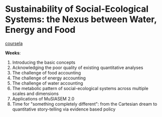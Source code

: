 # Sustainability of Social-Ecological Systems: the Nexus between Water, Energy and Food
[coursela](https://www.coursera.org/learn/sustainability-social-ecological-systems)

**Weeks**:
1. Introducing the basic concepts
2. Acknowledging the poor quality of existing quantitative analyses
3. The challenge of food accounting
4. The challenge of energy accounting
5. The challenge of water accounting
6. The metabolic pattern of social-ecological systems across multiple scales and dimensions
7. Applications of MuSIASEM 2.0
8. Time for "something completely different": from the Cartesian dream to quantitative story-telling via evidence based policy

